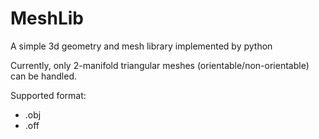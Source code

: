 # MeshLib
A simple 3d geometry and mesh library implemented by python

Currently, only 2-manifold triangular meshes (orientable/non-orientable) can be handled.

Supported format:
* .obj
* .off
